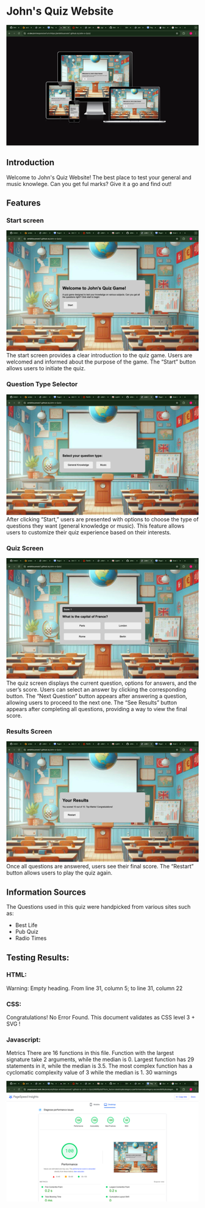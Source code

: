 
# John's Quiz Website
![Reactive](https://github.com/AmbitiousRook7/John-s-Quiz/blob/main/assets/images/Screenshot%202024-05-30%20at%2009.21.17.png)

## Introduction
Welcome to John's Quiz Website! The best place to test your general and music knowlege. Can you get ful marks? Give it a go and find out!
## Features

### Start screen
![Start Screen](https://github.com/AmbitiousRook7/John-s-Quiz/blob/main/assets/images/Screenshot%202024-05-30%20at%2009.26.56.png)
The start screen provides a clear introduction to the quiz game. Users are welcomed and informed about the purpose of the game.
The “Start” button allows users to initiate the quiz.

### Question Type Selector 
![Quiz Type Selector](https://github.com/AmbitiousRook7/John-s-Quiz/blob/main/assets/images/Screenshot%202024-05-30%20at%2009.28.00.png)
After clicking “Start,” users are presented with options to choose the type of questions they want (general knowledge or music).
This feature allows users to customize their quiz experience based on their interests.
### Quiz Screen
![Quiz Screen](https://github.com/AmbitiousRook7/John-s-Quiz/blob/main/assets/images/Screenshot%202024-05-30%20at%2009.26.49.png)
The quiz screen displays the current question, options for answers, and the user’s score.
Users can select an answer by clicking the corresponding button.
The “Next Question” button appears after answering a question, allowing users to proceed to the next one.
The “See Results” button appears after completing all questions, providing a way to view the final score.

### Results Screen
![Results Screen](https://github.com/AmbitiousRook7/John-s-Quiz/blob/main/assets/images/Screenshot%202024-05-30%20at%2009.27.23.png)
Once all questions are answered, users see their final score.
The “Restart” button allows users to play the quiz again.

## Information Sources
The Questions used in this quiz were handpicked from various sites such as:
* Best Life 
* Pub Quiz
* Radio Times 

## Testing Results:

### HTML:
Warning: Empty heading.
From line 31, column 5; to line 31, column 22

### CSS: 
Congratulations! No Error Found.
This document validates as CSS level 3 + SVG !

### Javascript:
Metrics
There are 16 functions in this file.
Function with the largest signature take 2 arguments, while the median is 0.
Largest function has 29 statements in it, while the median is 3.5.
The most complex function has a cyclomatic complexity value of 3 while the median is 1.
30 warnings

![HTML Ratings](https://github.com/AmbitiousRook7/John-s-Quiz/blob/main/assets/images/Screenshot%202024-05-30%20at%2009.20.54.png)
